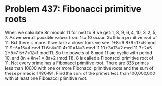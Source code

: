 # Problem 437: Fibonacci primitive roots
When we calculate 8n modulo 11 for n=0 to 9 we get: 1, 8, 9, 6, 4, 10,
3, 2, 5, 7. As we see all possible values from 1 to 10 occur. So 8 is a
primitive root of 11. But there is more: If we take a closer look we
see: 1+8=9 8+9=17≡6 mod 11 9+6=15≡4 mod 11 6+4=10 4+10=14≡3 mod 11
10+3=13≡2 mod 11 3+2=5 2+5=7 5+7=12≡1 mod 11. So the powers of 8 mod 11
are cyclic with period 10, and 8n + 8n+1 ≡ 8n+2 (mod 11). 8 is called a
Fibonacci primitive root of 11. Not every prime has a Fibonacci
primitive root. There are 323 primes less than 10000 with one or more
Fibonacci primitive roots and the sum of these primes is 1480491. Find
the sum of the primes less than 100,000,000 with at least one Fibonacci
primitive root.
